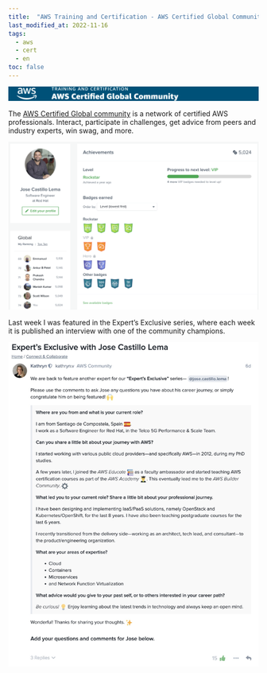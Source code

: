 ```yaml
---
title:  "AWS Training and Certification - AWS Certified Global Community"
last_modified_at: 2022-11-16
tags:
  - aws
  - cert
  - en
toc: false
---
```


[![](/assets/images/posts/2022-11-16-aws-certified-global-community/1.png)](https://aws-certification.influitive.com/users/sign_in)

The [AWS Certified Global community](https://aws-certification.influitive.com/users/sign_in) is a network of certified AWS professionals. Interact, participate in challenges, get advice from peers and industry experts, win swag, and more.

[![](/assets/images/posts/2022-11-16-aws-certified-global-community/3.png)](https://aws-certification.influitive.com/profiles/5a5d021f-cea2-40c1-8b13-4084afb0fcb6)

Last week I was featured in the Expert’s Exclusive series, where each week it is published an interview with one of the community champions.

![](/assets/images/posts/2022-11-16-aws-certified-global-community/2.jpg)